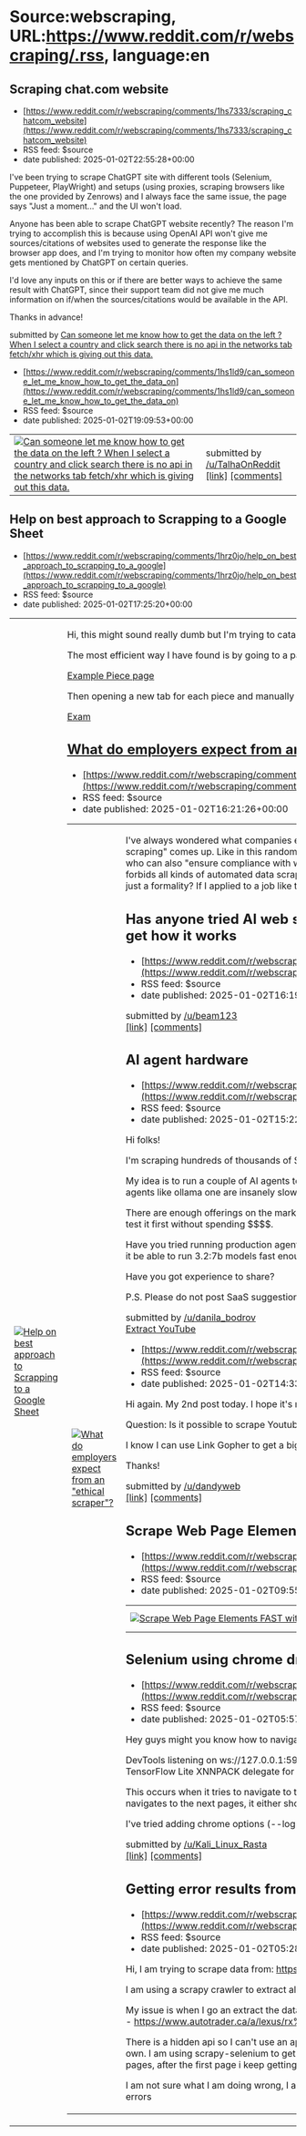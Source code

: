 # Source:webscraping, URL:https://www.reddit.com/r/webscraping/.rss, language:en

## Scraping chat.com website
 - [https://www.reddit.com/r/webscraping/comments/1hs7333/scraping_chatcom_website](https://www.reddit.com/r/webscraping/comments/1hs7333/scraping_chatcom_website)
 - RSS feed: $source
 - date published: 2025-01-02T22:55:28+00:00

<!-- SC_OFF --><div class="md"><p>I&#39;ve been trying to scrape ChatGPT site with different tools (Selenium, Puppeteer, PlayWright) and setups (using proxies, scraping browsers like the one provided by Zenrows) and I always face the same issue, the page says &quot;Just a moment...&quot; and the UI won&#39;t load.</p> <p>Anyone has been able to scrape ChatGPT website recently? The reason I&#39;m trying to accomplish this is because using OpenAI API won&#39;t give me sources/citations of websites used to generate the response like the browser app does, and I&#39;m trying to monitor how often my company website gets mentioned by ChatGPT on certain queries.</p> <p>I&#39;d love any inputs on this or if there are better ways to achieve the same result with ChatGPT, since their support team did not give me much information on if/when the sources/citations would be available in the API.</p> <p>Thanks in advance!</p> </div><!-- SC_ON --> &#32; submitted by &#32; <a href="https://www.reddit.c

## Can someone let me know how to get the data on the left ? When I select a country and click search there is no api in the networks tab fetch/xhr which is giving out this data.
 - [https://www.reddit.com/r/webscraping/comments/1hs1ld9/can_someone_let_me_know_how_to_get_the_data_on](https://www.reddit.com/r/webscraping/comments/1hs1ld9/can_someone_let_me_know_how_to_get_the_data_on)
 - RSS feed: $source
 - date published: 2025-01-02T19:09:53+00:00

<table> <tr><td> <a href="https://www.reddit.com/r/webscraping/comments/1hs1ld9/can_someone_let_me_know_how_to_get_the_data_on/"> <img src="https://preview.redd.it/0fwujpwcqmae1.png?width=640&amp;crop=smart&amp;auto=webp&amp;s=d919d244ed72a8698d328437a9ae7dc8080096ad" alt="Can someone let me know how to get the data on the left ? When I select a country and click search there is no api in the networks tab fetch/xhr which is giving out this data." title="Can someone let me know how to get the data on the left ? When I select a country and click search there is no api in the networks tab fetch/xhr which is giving out this data." /> </a> </td><td> &#32; submitted by &#32; <a href="https://www.reddit.com/user/TalhaOnReddit"> /u/TalhaOnReddit </a> <br/> <span><a href="https://i.redd.it/0fwujpwcqmae1.png">[link]</a></span> &#32; <span><a href="https://www.reddit.com/r/webscraping/comments/1hs1ld9/can_someone_let_me_know_how_to_get_the_data_on/">[comments]</a></span> </td></tr></table>

## Help on best approach to Scrapping to a Google Sheet
 - [https://www.reddit.com/r/webscraping/comments/1hrz0jo/help_on_best_approach_to_scrapping_to_a_google](https://www.reddit.com/r/webscraping/comments/1hrz0jo/help_on_best_approach_to_scrapping_to_a_google)
 - RSS feed: $source
 - date published: 2025-01-02T17:25:20+00:00

<table> <tr><td> <a href="https://www.reddit.com/r/webscraping/comments/1hrz0jo/help_on_best_approach_to_scrapping_to_a_google/"> <img src="https://b.thumbs.redditmedia.com/8hwXklPSaOXGAK-SQkaY9q_iXVBFuzql9n862-vYSfk.jpg" alt="Help on best approach to Scrapping to a Google Sheet" title="Help on best approach to Scrapping to a Google Sheet" /> </a> </td><td> <!-- SC_OFF --><div class="md"><p>Hi, this might sound really dumb but I&#39;m trying to catalogue all the Lego pieces I have. </p> <p>The most efficient way I have found is by going to a page like this:</p> <p><a href="https://preview.redd.it/xy819ft77mae1.png?width=1889&amp;format=png&amp;auto=webp&amp;s=5ad3936d7f615ba10cb489026d2e5d1cd23c52ae">Example Piece page</a></p> <p>Then opening a new tab for each piece and manually copying the information I want from it to a Google Sheet.</p> <p><a href="https://preview.redd.it/lafae5hi7mae1.png?width=762&amp;format=png&amp;auto=webp&amp;s=771f6cb50e4847808dd098274137a3504268a365">Exam

## What do employers expect from an "ethical scraper"?
 - [https://www.reddit.com/r/webscraping/comments/1hrxggv/what_do_employers_expect_from_an_ethical_scraper](https://www.reddit.com/r/webscraping/comments/1hrxggv/what_do_employers_expect_from_an_ethical_scraper)
 - RSS feed: $source
 - date published: 2025-01-02T16:21:26+00:00

<table> <tr><td> <a href="https://www.reddit.com/r/webscraping/comments/1hrxggv/what_do_employers_expect_from_an_ethical_scraper/"> <img src="https://b.thumbs.redditmedia.com/lZWDahsLi5KOUfSQIcSpJcm8HZqOmgcZ3JH74rpL_fE.jpg" alt="What do employers expect from an &quot;ethical scraper&quot;?" title="What do employers expect from an &quot;ethical scraper&quot;?" /> </a> </td><td> <!-- SC_OFF --><div class="md"><p>I&#39;ve always wondered what companies expect from you when you apply to a job posting like this, and the topic of &quot;ethical scraping&quot; comes up. Like in this random example (underlined), they&#39;re looking for a scraper to get data off ThatJobSite, who can also &quot;ensure compliance with website terms of service&quot;. ThatJobSite&#39;s terms of service clearly and explicitly forbids all kinds of automated data scraping and copying of any site data. Soooo... what exactly are they expecting? Is it just a formality? If I applied to a job like this, and they asked me 

## Has anyone tried AI web scrapers? I found this one on another sub but I don't get how it works
 - [https://www.reddit.com/r/webscraping/comments/1hrxet0/has_anyone_tried_ai_web_scrapers_i_found_this_one](https://www.reddit.com/r/webscraping/comments/1hrxet0/has_anyone_tried_ai_web_scrapers_i_found_this_one)
 - RSS feed: $source
 - date published: 2025-01-02T16:19:35+00:00

&#32; submitted by &#32; <a href="https://www.reddit.com/user/beam123"> /u/beam123 </a> <br/> <span><a href="https://onequery.app/">[link]</a></span> &#32; <span><a href="https://www.reddit.com/r/webscraping/comments/1hrxet0/has_anyone_tried_ai_web_scrapers_i_found_this_one/">[comments]</a></span>

## AI agent hardware
 - [https://www.reddit.com/r/webscraping/comments/1hrw2r7/ai_agent_hardware](https://www.reddit.com/r/webscraping/comments/1hrw2r7/ai_agent_hardware)
 - RSS feed: $source
 - date published: 2025-01-02T15:22:10+00:00

<!-- SC_OFF --><div class="md"><p>Hi folks! </p> <p>I&#39;m scraping hundreds of thousands of SKU reviews from various marketplaces and so far did not find any use for them.</p> <p>My idea is to run a couple of AI agents to filter and summarize them, but dedicated servers I use are non-GPU ones and agents like ollama one are insanely slow, even with 1B models.</p> <p>There are enough offerings on the market with SaaS and GPU enabled servers to rent, but I&#39;d really wanna go cheap and test it first without spending $$$$. </p> <p>Have you tried running production agents on cheap dedis? Like hetzner auctions have GTX1080 servers for ~$120, shall it be able to run 3.2:7b models fast enough? </p> <p>Have you got experience to share? </p> <p>P.S. Please do not post SaaS suggestions, that&#39;s not interesting at scale</p> </div><!-- SC_ON --> &#32; submitted by &#32; <a href="https://www.reddit.com/user/danila_bodrov"> /u/danila_bodrov </a> <br/> <span><a href="https://www.reddit.com/r/

## Extract YouTube
 - [https://www.reddit.com/r/webscraping/comments/1hruzsj/extract_youtube](https://www.reddit.com/r/webscraping/comments/1hruzsj/extract_youtube)
 - RSS feed: $source
 - date published: 2025-01-02T14:33:07+00:00

<!-- SC_OFF --><div class="md"><p>Hi again. My 2nd post today. I hope it&#39;s not too much.</p> <p>Question: Is it possible to scrape Youtube video links with titles, and possibly associated channel links? </p> <p>I know I can use Link Gopher to get a big list of video urls, but I can&#39;t get the video titles with that.</p> <p>Thanks!</p> </div><!-- SC_ON --> &#32; submitted by &#32; <a href="https://www.reddit.com/user/dandyweb"> /u/dandyweb </a> <br/> <span><a href="https://www.reddit.com/r/webscraping/comments/1hruzsj/extract_youtube/">[link]</a></span> &#32; <span><a href="https://www.reddit.com/r/webscraping/comments/1hruzsj/extract_youtube/">[comments]</a></span>

## Scrape Web Page Elements FAST with Python Selenium!
 - [https://www.reddit.com/r/webscraping/comments/1hrqdog/scrape_web_page_elements_fast_with_python_selenium](https://www.reddit.com/r/webscraping/comments/1hrqdog/scrape_web_page_elements_fast_with_python_selenium)
 - RSS feed: $source
 - date published: 2025-01-02T09:55:12+00:00

<table> <tr><td> <a href="https://www.reddit.com/r/webscraping/comments/1hrqdog/scrape_web_page_elements_fast_with_python_selenium/"> <img src="https://external-preview.redd.it/T0MztKmCtPPLe8Eq5G1KnbKQWIhavTny3uBZ6thkNBY.jpg?width=320&amp;crop=smart&amp;auto=webp&amp;s=c942a7bbbf4fbe022c173bf837a840ff9cb8928e" alt="Scrape Web Page Elements FAST with Python Selenium!" title="Scrape Web Page Elements FAST with Python Selenium!" /> </a> </td><td> &#32; submitted by &#32; <a href="https://www.reddit.com/user/Capable-Post-5674"> /u/Capable-Post-5674 </a> <br/> <span><a href="https://youtube.com/watch?v=U6RTD3poRlA&amp;si=y5k4GTJM7bKiIVjn">[link]</a></span> &#32; <span><a href="https://www.reddit.com/r/webscraping/comments/1hrqdog/scrape_web_page_elements_fast_with_python_selenium/">[comments]</a></span> </td></tr></table>

## Selenium using chrome driver
 - [https://www.reddit.com/r/webscraping/comments/1hrn2ty/selenium_using_chrome_driver](https://www.reddit.com/r/webscraping/comments/1hrn2ty/selenium_using_chrome_driver)
 - RSS feed: $source
 - date published: 2025-01-02T05:57:40+00:00

<!-- SC_OFF --><div class="md"><p>Hey guys might you know how to navigate the following </p> <p>DevTools listening on ws://127.0.0.1:59337/devtools/browser/91da8b9c-df06-4332-bf31-6e9c2fb14fdd Created TensorFlow Lite XNNPACK delegate for CPU.</p> <p>This occurs when it tries to navigate to the next page. It can scrape the first page successfully but the moment it navigates to the next pages, it either shows the above or just move to the subsequent pages without grabbing any details.</p> <p>I&#39;ve tried adding chrome options (--log-level) still no juice</p> </div><!-- SC_ON --> &#32; submitted by &#32; <a href="https://www.reddit.com/user/Kali_Linux_Rasta"> /u/Kali_Linux_Rasta </a> <br/> <span><a href="https://www.reddit.com/r/webscraping/comments/1hrn2ty/selenium_using_chrome_driver/">[link]</a></span> &#32; <span><a href="https://www.reddit.com/r/webscraping/comments/1hrn2ty/selenium_using_chrome_driver/">[comments]</a></span>

## Getting error results from scrapy-selenium
 - [https://www.reddit.com/r/webscraping/comments/1hrmm25/getting_error_results_from_scrapyselenium](https://www.reddit.com/r/webscraping/comments/1hrmm25/getting_error_results_from_scrapyselenium)
 - RSS feed: $source
 - date published: 2025-01-02T05:28:10+00:00

<!-- SC_OFF --><div class="md"><p>Hi, I am trying to scrape data from: <a href="https://www.autotrader.ca/">https://www.autotrader.ca/</a></p> <p>I am using a scrapy crawler to extract all the urls from the search results pages. I can do this successfully.</p> <p>My issue is when I go an extract the data from the details pages like this below:<br/> - <a href="https://www.autotrader.ca/a/lexus/rx%20450h%2B/toronto/ontario/5_64448219_on20090209112810199">https://www.autotrader.ca/a/lexus/rx%20450h%2B/toronto/ontario/5_64448219_on20090209112810199</a></p> <p>There is a hidden api so I can&#39;t use an api to get this data, there is JS rendering so scrapy can&#39;t extract the data on its own. I am using scrapy-selenium to get around this. I am able to get 1 page done but when i try to do 4-5 different pages, after the first page i keep getting errors.</p> <p>I am not sure what I am doing wrong, I am right now just trying to get this to scale across multiple pages but keep getting errors

